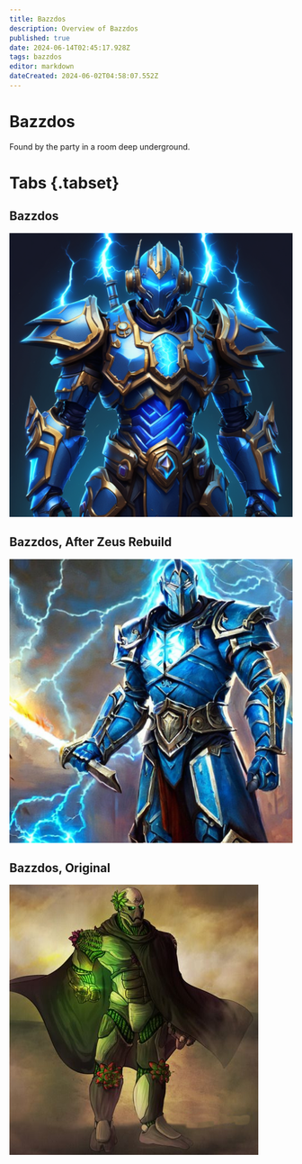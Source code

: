 ```yaml
---
title: Bazzdos
description: Overview of Bazzdos
published: true
date: 2024-06-14T02:45:17.928Z
tags: bazzdos
editor: markdown
dateCreated: 2024-06-02T04:58:07.552Z
---
```


# Bazzdos
Found by the party in a room deep underground.

# Tabs {.tabset}
## Bazzdos
![spoops_icon.png](/characters/bazzert/img3.png)
## Bazzdos, After Zeus Rebuild
![Zeus Rebuilt Bazzdos](/characters/bazzert/img2.png)
## Bazzdos, Original
![Founder Bazzdos](/characters/bazzert/img1.png)

